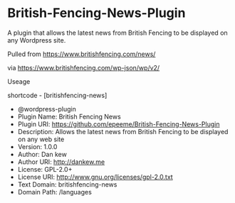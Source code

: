 # British-Fencing-News-Plugin
A plugin that allows the latest news from British Fencing to be displayed on any Wordpress site.

Pulled from https://www.britishfencing.com/news/

via https://www.britishfencing.com/wp-json/wp/v2/

Useage

shortcode - [britishfencing-news]

 * @wordpress-plugin
 * Plugin Name:       British Fencing News
 * Plugin URI:        https://github.com/epeeme/British-Fencing-News-Plugin
 * Description:       Allows the latest news from British Fencing to be displayed on any web site
 * Version:           1.0.0
 * Author:            Dan kew
 * Author URI:        http://dankew.me
 * License:           GPL-2.0+
 * License URI:       http://www.gnu.org/licenses/gpl-2.0.txt
 * Text Domain:       britishfencing-news
 * Domain Path:       /languages

